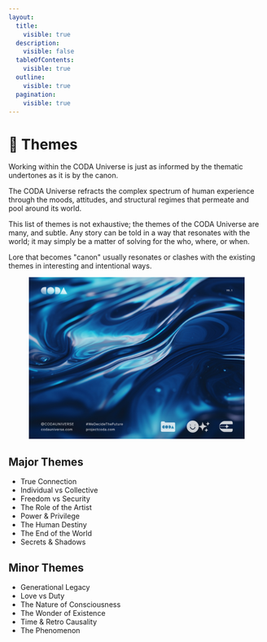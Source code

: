 ```yaml
---
layout:
  title:
    visible: true
  description:
    visible: false
  tableOfContents:
    visible: true
  outline:
    visible: true
  pagination:
    visible: true
---
```


# 💭 Themes

Working within the CODA Universe is just as informed by the thematic undertones as it is by the canon.&#x20;

The CODA Universe refracts the complex spectrum of human experience through the moods, attitudes, and structural regimes that permeate and pool around its world.

This list of themes is not exhaustive; the themes of the CODA Universe are many, and subtle. Any story can be told in a way that resonates with the world; it may simply be a matter of solving for the who, where, or when.

Lore that becomes "canon" usually resonates or clashes with the existing themes in interesting and intentional ways.

<figure><img src="../../.gitbook/assets/social_reality-is-fluid.jpg" alt=""><figcaption></figcaption></figure>

## Major Themes

* True Connection
* Individual vs Collective
* Freedom vs Security
* The Role of the Artist
* Power & Privilege
* The Human Destiny
* The End of the World
* Secrets & Shadows

## Minor Themes

* Generational Legacy
* Love vs Duty
* The Nature of Consciousness
* The Wonder of Existence
* Time & Retro Causality
* The Phenomenon
